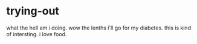 # trying-out
what the hell am i doing.
wow the lenths i'll go for my diabetes. this is kind of intersting. 
i love food.
